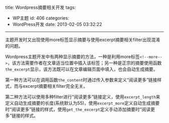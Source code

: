 title: Wordpress摘要相关开发
tags:
  - WP主题
id: 406
categories:
  - WordPress开发
date: 2013-02-05 03:32:22
---

主题开发时又出现使用more标签显示摘要与使用excerpt摘要相关filter出现混淆的问题。

Wordpress主题开发中有两种显示摘要的方法，一种是利用more标签`<!--more-->`，该方法需要作者在文章适当位置中插入该标签；另一种是正宗的摘要使用函数`the_excerpt`显示，该方法既可以在文章编辑页面中填入，也会自动生成摘要。

第一种方法可以在调用函数`the_content`时通过传入参数来定义“阅读更多”链接样式，而与excerpt摘要相关filter完全无关。

第二种方法可以使用多种filter进行“阅读更多”链接定义，使用`excerpt_length`来定义自动生成摘要的长度(系统默认为55)，使用`excerpt_more`定义自动生成摘要时“阅读更多”链接的样式，使用`get_the_excerpt`定义手动添加摘要时“阅读更多”链接的样式。